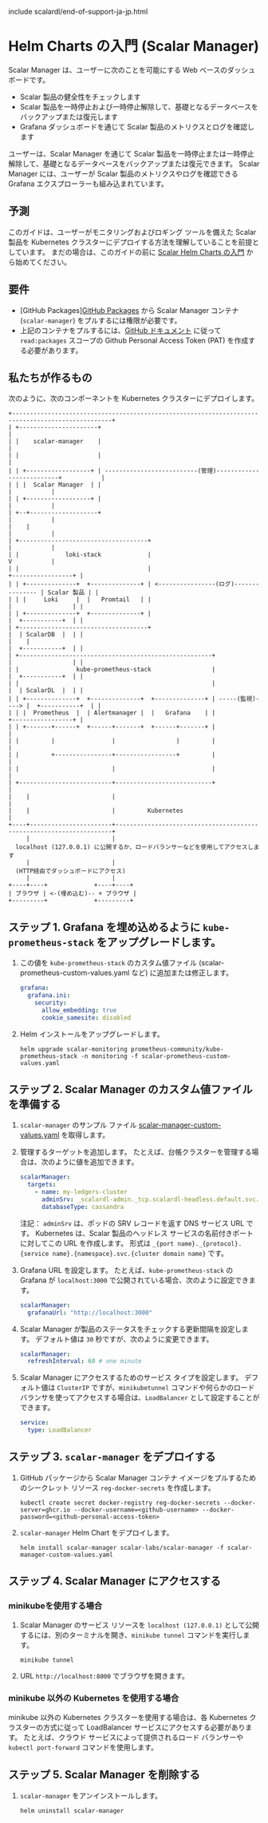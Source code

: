 include scalardl/end-of-support-ja-jp.html

# Helm Charts の入門 (Scalar Manager)
Scalar Manager は、ユーザーに次のことを可能にする Web ベースのダッシュボードです。
* Scalar 製品の健全性をチェックします
* Scalar 製品を一時停止および一時停止解除して、基礎となるデータベースをバックアップまたは復元します
* Grafana ダッシュボードを通じて Scalar 製品のメトリクスとログを確認します

ユーザーは、Scalar Manager を通じて Scalar 製品を一時停止または一時停止解除して、基礎となるデータベースをバックアップまたは復元できます。
Scalar Manager には、ユーザーが Scalar 製品のメトリクスやログを確認できる Grafana エクスプローラーも組み込まれています。

## 予測
このガイドは、ユーザーがモニタリングおよびロギング ツールを備えた Scalar 製品を Kubernetes クラスターにデプロイする方法を理解していることを前提としています。
まだの場合は、このガイドの前に [Scalar Helm Charts の入門](getting-started-scalar-helm-charts.md) から始めてください。

## 要件

* [GitHub Packages][GitHub Packages](https://github.com/orgs/scalar-labs/packages) から Scalar Manager コンテナ (`scalar-manager`) をプルするには権限が必要です。
* 上記のコンテナをプルするには、[GitHub ドキュメント](https://docs.github.com/en/github/authenticating-to-github/keeping-your-account-and-data-secure/creating-a-personal-access-token) に従って `read:packages` スコープの Github Personal Access Token (PAT) を作成する必要があります。

## 私たちが作るもの

次のように、次のコンポーネントを Kubernetes クラスターにデプロイします。

```
+--------------------------------------------------------------------------------------------------+
| +----------------------+                                                                         |
| |    scalar-manager    |                                                                         |
| |                      |                                                                         |
| | +------------------+ | --------------------------(管理)--------------------------+           |
| | |  Scalar Manager  | |                                                             |           |
| | +------------------+ |                                                             |           |
| +--+-------------------+                                                             |           |
|    |                                                                                 |           |
| +------------------------------------+                                               |           |
| |             loki-stack             |                                               V           |
| |                                    |                                       +-----------------+ |
| | +--------------+  +--------------+ | <----------------(ログ)--------------- | Scalar 製品 | |
| | |     Loki     |  |   Promtail   | |                                       |                 | |
| | +--------------+  +--------------+ |                                       |  +-----------+  | |
| +------------------------------------+                                       |  | ScalarDB  |  | |
|    |                                                                         |  +-----------+  | |
| +------------------------------------------------------+                     |                 | |
| |                kube-prometheus-stack                 |                     |  +-----------+  | |
| |                                                      |                     |  | ScalarDL  |  | |
| | +--------------+  +--------------+  +--------------+ | -----(監視)----> |  +-----------+  | |
| | |  Prometheus  |  | Alertmanager |  |   Grafana    | |                     +-----------------+ |
| | +-------+------+  +------+-------+  +------+-------+ |                                         |
| |         |                |                 |         |                                         |
| |         +----------------+-----------------+         |                                         |
| |                          |                           |                                         |
| +--------------------------+---------------------------+                                         |
|    |                       |                                                                     |
|    |                       |         Kubernetes                                                  |
+----+-----------------------+---------------------------------------------------------------------+
     |                       |
  localhost (127.0.0.1) に公開するか、ロードバランサーなどを使用してアクセスします
     |                       |
  (HTTP経由でダッシュボードにアクセス)
     |                       |
+----+----+             +----+----+
| ブラウザ | <-(埋め込む)-- + ブラウザ |
+---------+             +---------+
```

## ステップ 1. Grafana を埋め込めるように `kube-prometheus-stack` をアップグレードします。

1. この値を `kube-prometheus-stack` のカスタム値ファイル (scalar-prometheus-custom-values.yaml など) に追加または修正します。
   ```yaml
   grafana:
     grafana.ini:
       security:
         allow_embedding: true
         cookie_samesite: disabled
   ```

1. Helm インストールをアップグレードします。
   ```console
   helm upgrade scalar-monitoring prometheus-community/kube-prometheus-stack -n monitoring -f scalar-prometheus-custom-values.yaml
   ```

## ステップ 2. Scalar Manager のカスタム値ファイルを準備する

1. `scalar-manager` のサンプル ファイル [scalar-manager-custom-values.yaml](./conf/scalar-manager-custom-values.yaml) を取得します。

1. 管理するターゲットを追加します。 たとえば、台帳クラスターを管理する場合は、次のように値を追加できます。
   ```yaml
   scalarManager:
     targets:
       - name: my-ledgers-cluster
         adminSrv: _scalardl-admin._tcp.scalardl-headless.default.svc.cluster.local
         databaseType: cassandra
   ```
   注記： `adminSrv` は、ポッドの SRV レコードを返す DNS サービス URL です。 Kubernetes は、Scalar 製品のヘッドレス サービスの名前付きポートに対してこの URL を作成します。 形式は `_{port name}._{protocol}.{service name}.{namespace}.svc.{cluster domain name}` です。

1. Grafana URL を設定します。 たとえば、`kube-prometheus-stack` の Grafana が `localhost:3000` で公開されている場合、次のように設定できます。
   ```yaml
   scalarManager:
     grafanaUrl: "http://localhost:3000"
   ```

1. Scalar Manager が製品のステータスをチェックする更新間隔を設定します。 デフォルト値は `30` 秒ですが、次のように変更できます。
   ```yaml
   scalarManager:
     refreshInterval: 60 # one minute
   ```

1. Scalar Manager にアクセスするためのサービス タイプを設定します。 デフォルト値は `ClusterIP` ですが、`minikubetunnel` コマンドや何らかのロードバランサを使ってアクセスする場合は、`LoadBalancer` として設定することができます。
   ```yaml
   service:
     type: LoadBalancer
   ```

## ステップ 3. `scalar-manager` をデプロイする

1. GitHub パッケージから Scalar Manager コンテナ イメージをプルするためのシークレット リソース `reg-docker-secrets` を作成します。
   ```console
   kubectl create secret docker-registry reg-docker-secrets --docker-server=ghcr.io --docker-username=<github-username> --docker-password=<github-personal-access-token>
   ```

1. `scalar-manager` Helm Chart をデプロイします。
   ```console
   helm install scalar-manager scalar-labs/scalar-manager -f scalar-manager-custom-values.yaml
   ```

## ステップ 4. Scalar Manager にアクセスする

### minikubeを使用する場合

1. Scalar Manager のサービス リソースを `localhost (127.0.0.1)` として公開するには、別のターミナルを開き、`minikube tunnel` コマンドを実行します。
   ```console
   minikube tunnel
   ```

1. URL `http://localhost:8000` でブラウザを開きます。

### minikube 以外の Kubernetes を使用する場合

minikube 以外の Kubernetes クラスターを使用する場合は、各 Kubernetes クラスターの方式に従って LoadBalancer サービスにアクセスする必要があります。 たとえば、クラウド サービスによって提供されるロード バランサーや `kubectl port-forward` コマンドを使用します。

## ステップ 5. Scalar Manager を削除する
1. `scalar-manager` をアンインストールします。
   ```console
   helm uninstall scalar-manager
   ```
